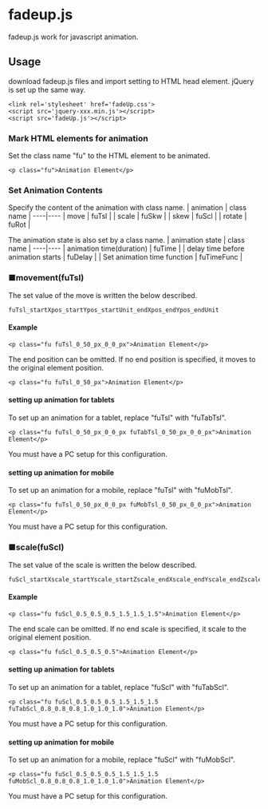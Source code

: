 # fadeup.js
fadeup.js work for javascript animation. 

## Usage
download fadeup.js files and import setting to HTML head element.
jQuery is set up the same way.
```
<link rel='stylesheet' href='fadeUp.css'>
<script src='jquery-xxx.min.js'></script>
<script src='fadeUp.js'></script>
```

### Mark HTML elements for animation
Set the class name "fu" to the HTML element to be animated.
```
<p class="fu">Animation Element</p>
```

### Set Animation Contents
Specify the content of the animation with class name.
| animation | class name |
----|---- 
| move | fuTsl |
| scale | fuSkw |
| skew | fuScl |
| rotate | fuRot |

The animation state is also set by a class name.
| animation state | class name |
----|---- 
| animation time(duration) | fuTime |
| delay time before animation starts | fuDelay |
| Set animation time function | fuTimeFunc |


### ■movement(fuTsl)
The set value of the move is written the below described.
```
fuTsl_startXpos_startYpos_startUnit_endXpos_endYpos_endUnit
```

#### Example
```
<p class="fu fuTsl_0_50_px_0_0_px">Animation Element</p>
```
The end position can be omitted.
If no end position is specified, it moves to the original element position.
```
<p class="fu fuTsl_0_50_px">Animation Element</p>
```

#### setting up animation for tablets
To set up an animation for a tablet, replace "fuTsl" with "fuTabTsl".
```
<p class="fu fuTsl_0_50_px_0_0_px fuTabTsl_0_50_px_0_0_px">Animation Element</p>
```
You must have a PC setup for this configuration.

#### setting up animation for mobile
To set up an animation for a mobile, replace "fuTsl" with "fuMobTsl".
```
<p class="fu fuTsl_0_50_px_0_0_px fuMobTsl_0_50_px_0_0_px">Animation Element</p>
```
You must have a PC setup for this configuration.


### ■scale(fuScl)
The set value of the scale is written the below described.
```
fuScl_startXscale_startYscale_startZscale_endXscale_endYscale_endZscale
```

#### Example
```
<p class="fu fuScl_0.5_0.5_0.5_1.5_1.5_1.5">Animation Element</p>
```
The end scale can be omitted.
If no end scale is specified, it scale to the original element position.
```
<p class="fu fuScl_0.5_0.5_0.5">Animation Element</p>
```

#### setting up animation for tablets
To set up an animation for a tablet, replace "fuScl" with "fuTabScl".
```
<p class="fu fuScl_0.5_0.5_0.5_1.5_1.5_1.5 fuTabScl_0.8_0.8_0.8_1.0_1.0_1.0">Animation Element</p>
```
You must have a PC setup for this configuration.

#### setting up animation for mobile
To set up an animation for a mobile, replace "fuScl" with "fuMobScl".
```
<p class="fu fuScl_0.5_0.5_0.5_1.5_1.5_1.5 fuMobScl_0.8_0.8_0.8_1.0_1.0_1.0">Animation Element</p>
```
You must have a PC setup for this configuration.





